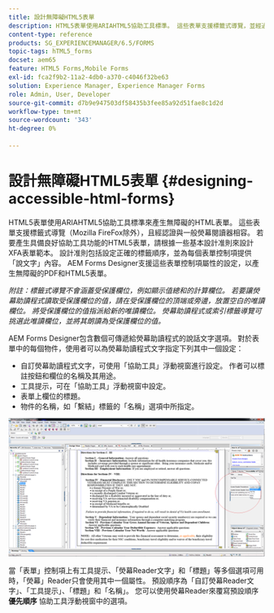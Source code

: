 ```yaml
---
title: 設計無障礙HTML5表單
description: HTML5表單使用ARIAHTML5協助工具標準。 這些表單支援標籤式導覽，並經過認證與常用熒幕閱讀器相容。
content-type: reference
products: SG_EXPERIENCEMANAGER/6.5/FORMS
topic-tags: hTML5_forms
docset: aem65
feature: HTML5 Forms,Mobile Forms
exl-id: fca2f9b2-11a2-4db0-a370-c4046f32be63
solution: Experience Manager, Experience Manager Forms
role: Admin, User, Developer
source-git-commit: d7b9e947503df58435b3fee85a92d51fae8c1d2d
workflow-type: tm+mt
source-wordcount: '343'
ht-degree: 0%

---
```


# 設計無障礙HTML5表單 {#designing-accessible-html-forms}

HTML5表單使用ARIAHTML5協助工具標準來產生無障礙的HTML表單。 這些表單支援標籤式導覽（Mozilla FireFox除外），且經認證與一般熒幕閱讀器相容。 若要產生具備良好協助工具功能的HTML5表單，請根據一些基本設計准則來設計XFA表單範本。 設計准則包括設定正確的標籤順序，並為每個表單控制項提供「說文字」內容。 AEM Forms Designer支援這些表單控制項屬性的設定，以產生無障礙的PDF和HTML5表單。

*附註：標籤式導覽不會涵蓋受保護欄位，例如顯示值總和的計算欄位。 若要讓熒幕助讀程式讀取受保護欄位的值，請在受保護欄位的頂端或旁邊，放置空白的唯讀欄位。 將受保護欄位的值指派給新的唯讀欄位。 熒幕助讀程式或索引標籤導覽可挑選此唯讀欄位，並將其朗讀為受保護欄位的值。*

AEM Forms Designer包含數個可傳遞給熒幕助讀程式的說話文字選項。 對於表單中的每個物件，使用者可以為熒幕助讀程式文字指定下列其中一個設定：

* 自訂熒幕助讀程式文字，可使用「協助工具」浮動視窗進行設定。 作者可以標註按鈕和欄位的名稱及其用途。
* 工具提示，可在「協助工具」浮動視窗中設定。
* 表單上欄位的標題。
* 物件的名稱，如「繫結」標籤的「名稱」選項中所指定。

![協助工具](assets/accessibility.png)

當「表單」控制項上有工具提示、「熒幕Reader文字」和「標題」等多個選項可用時，「熒幕」Reader只會使用其中一個屬性。 預設順序為「自訂熒幕Reader文字」、「工具提示」、「標題」和「名稱」。 您可以使用熒幕Reader來覆寫預設順序 **優先順序** 協助工具浮動視窗中的選項。
